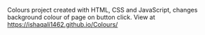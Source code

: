 Colours project created with HTML, CSS and JavaScript, changes background colour of page on button click.
View at https://ishaqali1462.github.io/Colours/
